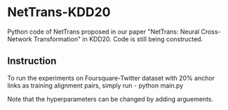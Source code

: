 # NetTrans-KDD20
Python code of NetTrans proposed in our paper "NetTrans: Neural Cross-Network Transformation" in KDD20. Code is still being constructed.

## Instruction
To run the experiments on Foursquare-Twitter dataset with 20% anchor links as training alignment pairs, simply run
	- python main.py 

Note that the hyperparameters can be changed by adding arguements.